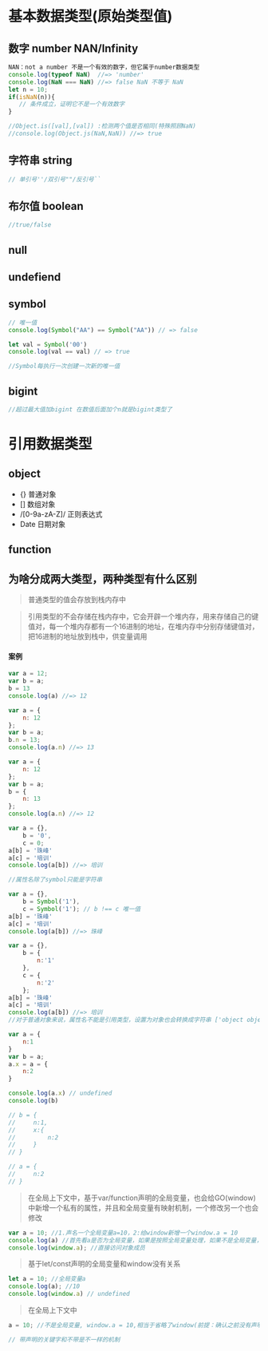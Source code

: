 # 基本数据类型(原始类型值)
## 数字 number NAN/Infinity
```javascript
NAN：not a number 不是一个有效的数字，但它属于number数据类型
console.log(typeof NaN)  //=> 'number'
console.log(NaN === NaN) //=> false NaN 不等于 NaN
let n = 10;
if(isNaN(n)){
   // 条件成立，证明它不是一个有效数字
}

//Object.is([val],[val]) :检测两个值是否相同(特殊照顾NaN)
//console.log(Object.js(NaN,NaN)) //=> true
```

## 字符串 string 
```javascript
// 单引号''/双引号""/反引号``
```

## 布尔值 boolean
```javascript
//true/false
```

## null
## undefiend

## symbol
```javascript
// 唯一值
console.log(Symbol("AA") == Symbol("AA")) // => false

let val = Symbol('00')
console.log(val == val) // => true

//Symbol每执行一次创建一次新的唯一值
```

## bigint
```javascript
//超过最大值加bigint 在数值后面加个n就是bigint类型了

```

# 引用数据类型
## object
- {} 普通对象
- [] 数组对象
- /[0-9a-zA-Z]/ 正则表达式
- Date 日期对象


## function



## 为啥分成两大类型，两种类型有什么区别
>普通类型的值会存放到栈内存中

>引用类型的不会存储在栈内存中，它会开辟一个堆内存，用来存储自己的键值对，每一个堆内存都有一个16进制的地址，在堆内存中分别存储键值对，把16进制的地址放到栈中，供变量调用


#### 案例
```javascript
var a = 12;
var b = a;
b = 13
console.log(a) //=> 12
```
```javascript
var a = {
    n: 12
};
var b = a;
b.n = 13;
console.log(a.n) //=> 13
```
```javascript
var a = {
    n: 12
};
var b = a;
b = {
    n: 13
};
console.log(a.n) //=> 12
```

```javascript
var a = {},
    b = '0',
    c = 0;
a[b] = '珠峰'
a[c] = '培训'
console.log(a[b]) //=> 培训

//属性名除了symbol只能是字符串
```

```javascript
var a = {},
    b = Symbol('1'),
    c = Symbol('1'); // b !== c 唯一值
a[b] = '珠峰'
a[c] = '培训'
console.log(a[b]) //=> 珠峰
```

```javascript
var a = {},
    b = {
        n:'1'
    },
    c = {
        n:'2'
    }; 
a[b] = '珠峰'
a[c] = '培训'
console.log(a[b]) //=> 培训
//对于普通对象来说，属性名不能是引用类型，设置为对象也会转换成字符串 ['object object']
```

```javascript
var a = {
    n:1
}
var b = a;
a.x = a = {
    n:2
}

console.log(a.x) // undefined
console.log(b)

// b = {
//     n:1,
//     x:{
//         n:2
//     }
// }

// a = {
//     n:2
// }
```

>在全局上下文中，基于var/function声明的全局变量，也会给GO(window)中新增一个私有的属性，并且和全局变量有映射机制，一个修改另一个也会修改
```javascript
var a = 10; //1.声名一个全局变量a=10，2:给window新增一个window.a = 10
console.log(a) //首先看a是否为全局变量，如果是按照全局变量处理，如果不是全局变量，再看是否为window的一个属性，如果也不是window的属性则会报错: a is not defined
console.log(window.a); //直接访问对象成员
```
>基于let/const声明的全局变量和window没有关系
```javascript
let a = 10; //全局变量a
console.log(a); //10
console.log(window.a) // undefined
```
>在全局上下文中
```javascript
a = 10; //不是全局变量, window.a = 10,相当于省略了window(前提：确认之前没有声明过)

// 带声明的关键字和不带是不一样的机制
```